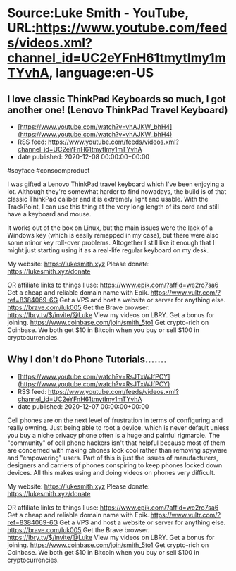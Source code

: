 # Source:Luke Smith - YouTube, URL:https://www.youtube.com/feeds/videos.xml?channel_id=UC2eYFnH61tmytImy1mTYvhA, language:en-US

## I love classic ThinkPad Keyboards so much, I got another one! (Lenovo ThinkPad Travel Keyboard)
 - [https://www.youtube.com/watch?v=vhAJKW_bhH4](https://www.youtube.com/watch?v=vhAJKW_bhH4)
 - RSS feed: https://www.youtube.com/feeds/videos.xml?channel_id=UC2eYFnH61tmytImy1mTYvhA
 - date published: 2020-12-08 00:00:00+00:00

#soyface #consoomproduct

I was gifted a Lenovo ThinkPad travel keyboard which I've been enjoying a lot. Although they're somewhat harder to find nowadays, the build is of that classic ThinkPad caliber and it is extremely light and usable. With the TrackPoint, I can use this thing at the very long length of its cord and still have a keyboard and mouse.

It works out of the box on Linux, but the main issues were the lack of a Windows key (which is easily remapped in my case), but there were also some minor key roll-over problems. Altogether I still like it enough that I might just starting using it as a real-life regular keyboard on my desk.

My website: https://lukesmith.xyz
Please donate: https://lukesmith.xyz/donate

OR affiliate links to things l use:
https://www.epik.com/?affid=we2ro7sa6 Get a cheap and reliable domain name with Epik.
https://www.vultr.com/?ref=8384069-6G Get a VPS and host a website or server for anything else.
https://brave.com/luk005 Get the Brave browser.
https://lbry.tv/$/invite/@Luke View my videos on LBRY. Get a bonus for joining.
https://www.coinbase.com/join/smith_5to1 Get crypto-rich on Coinbase. We both get $10 in Bitcoin when you buy or sell $100 in cryptocurrencies.

## Why I don't do Phone Tutorials.......
 - [https://www.youtube.com/watch?v=RsJTxWJfPCY](https://www.youtube.com/watch?v=RsJTxWJfPCY)
 - RSS feed: https://www.youtube.com/feeds/videos.xml?channel_id=UC2eYFnH61tmytImy1mTYvhA
 - date published: 2020-12-07 00:00:00+00:00

Cell phones are on the next level of frustration in terms of configuring and really owning. Just being able to root a device, which is never default unless you buy a niche privacy phone often is a huge and painful rigmarole. The "community" of cell phone hackers isn't that helpful because most of them are concerned with making phones look cool rather than removing spyware and "empowering" users. Part of this is just the issues of manufacturers, designers and carriers of phones conspiring to keep phones locked down devices. All this makes using and doing videos on phones very difficult.

My website: https://lukesmith.xyz
Please donate: https://lukesmith.xyz/donate

OR affiliate links to things l use:
https://www.epik.com/?affid=we2ro7sa6 Get a cheap and reliable domain name with Epik.
https://www.vultr.com/?ref=8384069-6G Get a VPS and host a website or server for anything else.
https://brave.com/luk005 Get the Brave browser.
https://lbry.tv/$/invite/@Luke View my videos on LBRY. Get a bonus for joining.
https://www.coinbase.com/join/smith_5to1 Get crypto-rich on Coinbase. We both get $10 in Bitcoin when you buy or sell $100 in cryptocurrencies.

